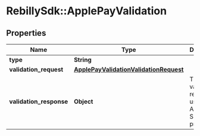 # RebillySdk::ApplePayValidation

## Properties
Name | Type | Description | Notes
------------ | ------------- | ------------- | -------------
**type** | **String** |  | 
**validation_request** | [**ApplePayValidationValidationRequest**](ApplePayValidationValidationRequest.md) |  | 
**validation_response** | **Object** | The validation response to use by the Apple Pay SDK to proceed. | [optional] 

